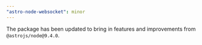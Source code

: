 ```yaml
---
"astro-node-websocket": minor
---
```


The package has been updated to bring in features and improvements from `@astrojs/node@9.4.0`.
